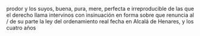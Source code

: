 prodor y los suyos, buena, pura, mere, perfecta e irreproducible de las que el derecho llama intervinos con insinuación en forma sobre que renuncia al / de su parte la ley del ordenamiento real fecha en Alcalá de Henares, y los cuatro años